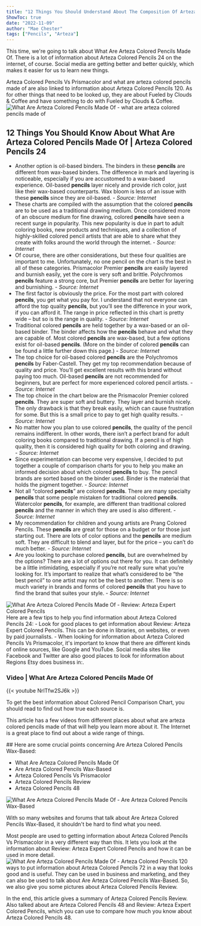 ```yaml
---
title: "12 Things You Should Understand About The Composition Of Arteza Colored Pencils"
ShowToc: true 
date: "2022-11-09"
author: "Mae Chester" 
tags: ["Pencils", "Arteza"]
---
```


	
This time, we're going to talk about What Are Arteza Colored Pencils Made Of. There is a lot of information about Arteza Colored Pencils 24 on the internet, of course. Social media are getting better and better quickly, which makes it easier for us to learn new things.

Arteza Colored Pencils Vs Prismacolor and what are arteza colored pencils made of are also linked to information about Arteza Colored Pencils 120. As for other things that need to be looked up, they are about Fueled by Clouds & Coffee and have something to do with Fueled by Clouds & Coffee.
<img loading="lazy" src="https://i.pinimg.com/736x/99/ba/fc/99bafcc5dcc7d919c7026c18ecd4cf40.jpg" onerror="this.onerror=null;this.src='https://blogger.googleusercontent.com/img/a/AVvXsEhe7F7TRXHtjiKvHb5vS7DmnxvpHiDyoYyYvm1nHB3Qp2_w3BnM6A2eq4v7FYxCC9bfZt3a9vIMtAYEKUiaDQbHMg-ViyGmRIj39MLp0bGFfgfYw1Dc9q_H-T0wiTm3l0Uq42dETrN9eC8aGJ9_IORZsxST1AcLR7np1koOfcc7tnHa4S8Mwz_xD9d0=s16000';" alt="What Are Arteza Colored Pencils Made Of - what are arteza colored pencils made of" >

## 12 Things You Should Know About What Are Arteza Colored Pencils Made Of | Arteza Colored Pencils 24
-   Another option is oil-based binders. The binders in these **pencils** are different from wax-based binders. The difference in mark and layering is noticeable, especially if you are accustomed to a wax-based experience. Oil-based **pencils** layer nicely and provide rich color, just like their wax-based counterparts. Wax bloom is less of an issue with these **pencils** since they are oil-based. - <cite>Source: Internet</cite>
-   These charts are compiled with the assumption that the colored **pencils** are to be used as a traditional drawing medium. Once considered more of an obscure medium for fine drawing, colored **pencils** have seen a recent surge in popularity. This new popularity is due in part to adult coloring books, new products and techniques, and a collection of highly-skilled colored pencil artists that are able to share what they create with folks around the world through the internet. - <cite>Source: Internet</cite>
-   Of course, there are other considerations, but these four qualities are important to me. Unfortunately, no one pencil on the chart is the best in all of these categories. Prismacolor Premier **pencils** are easily layered and burnish easily, yet the core is very soft and brittle. Polychromos **pencils** feature a strong core, but Premier **pencils** are better for layering and burnishing. - <cite>Source: Internet</cite>
-   The first factor is obviously the price. For the most part with colored **pencils**, you get what you pay for. I understand that not everyone can afford the top quality **pencils**, but you’ll see the difference in your work, if you can afford it. The range in price reflected in this chart is pretty wide – but so is the range in quality. - <cite>Source: Internet</cite>
-   Traditional colored **pencils** are held together by a wax-based or an oil-based binder. The binder affects how the **pencils** behave and what they are capable of. Most colored **pencils** are wax-based, but a few options exist for oil-based **pencils**. (More on the binder of colored **pencils** can be found a little further down this page.) - <cite>Source: Internet</cite>
-   The top choice for oil-based colored **pencils** are the Polychromos **pencils** by Faber-Castell. They get my top recommendation because of quality and price. You’ll get excellent results with this brand without paying too much. Oil-based **pencils** are not recommended for beginners, but are perfect for more experienced colored pencil artists. - <cite>Source: Internet</cite>
-   The top choice in the chart below are the Prismacolor Premier colored **pencils**. They are super soft and buttery. They layer and burnish nicely. The only drawback is that they break easily, which can cause frustration for some. But this is a small price to pay to get high quality results. - <cite>Source: Internet</cite>
-   No matter how you plan to use colored **pencils**, the quality of the pencil remains indifferent. In other words, there isn’t a perfect brand for adult coloring books compared to traditional drawing. If a pencil is of high quality, then it is considered high quality for both coloring and drawing. - <cite>Source: Internet</cite>
-   Since experimentation can become very expensive, I decided to put together a couple of comparison charts for you to help you make an informed decision about which colored **pencils** to buy. The pencil brands are sorted based on the binder used. Binder is the material that holds the pigment together. - <cite>Source: Internet</cite>
-   Not all “colored **pencils**” are colored **pencils**. There are many specialty **pencils** that some people mistaken for traditional colored **pencils**. Watercolor **pencils**, for example, are different than traditional colored **pencils** and the manner in which they are used is also different. - <cite>Source: Internet</cite>
-   My recommendation for children and young artists are Prang Colored Pencils. These **pencils** are great for those on a budget or for those just starting out. There are lots of color options and the **pencils** are medium soft. They are difficult to blend and layer, but for the price – you can’t do much better. - <cite>Source: Internet</cite>
-   Are you looking to purchase colored **pencils**, but are overwhelmed by the options? There are a lot of options out there for you. It can definitely be a little intimidating, especially if you’re not really sure what you’re looking for. It’s important to realize that what’s considered to be “the best pencil” to one artist may not be the best to another. There is so much variety in brands and forms of colored **pencils** that you have to find the brand that suites your style. - <cite>Source: Internet</cite>


<img loading="lazy" src="http://vividpencils.com/wp-content/gallery/metals/9-Fruits-and-Silver-I.jpg" onerror="this.onerror=null;this.src='https://blogger.googleusercontent.com/img/a/AVvXsEhe7F7TRXHtjiKvHb5vS7DmnxvpHiDyoYyYvm1nHB3Qp2_w3BnM6A2eq4v7FYxCC9bfZt3a9vIMtAYEKUiaDQbHMg-ViyGmRIj39MLp0bGFfgfYw1Dc9q_H-T0wiTm3l0Uq42dETrN9eC8aGJ9_IORZsxST1AcLR7np1koOfcc7tnHa4S8Mwz_xD9d0=s16000';" alt="What Are Arteza Colored Pencils Made Of - Review: Arteza Expert Colored Pencils" >
Here are a few tips to help you find information about Arteza Colored Pencils 24:
- Look for good places to get information about Review: Arteza Expert Colored Pencils. This can be done in libraries, on websites, or even by paid journalists.
- When looking for information about Arteza Colored Pencils Vs Prismacolor, it's important to know that there are different kinds of online sources, like Google and YouTube. Social media sites like Facebook and Twitter are also good places to look for information about Regions Etsy does business in:.

### Video | What Are Arteza Colored Pencils Made Of
{{< youtube NrlTfw2SJ6k >}} 

To get the best information about Colored Pencil Comparison Chart, you should read to find out how true each source is.

This article has a few videos from different places about what are arteza colored pencils made of that will help you learn more about it. The Internet is a great place to find out about a wide range of things.
<script async="async" data-cfasync="false" src="//normallydemandedalter.com/fe63df3c5408708b15d8dc3d9b206b31/invoke.js"></script>
<div id="container-fe63df3c5408708b15d8dc3d9b206b31"></div>
## Here are some crucial points concerning Are Arteza Colored Pencils Wax-Based:

- What Are Arteza Colored Pencils Made Of
- Are Arteza Colored Pencils Wax-Based
- Arteza Colored Pencils Vs Prismacolor
- Arteza Colored Pencils Review
- Arteza Colored Pencils 48

 <img loading="lazy" src="https://www.contemporist.com/wp-content/uploads/2016/01/animal-farm_120116_03-800x1200.jpg" onerror="this.onerror=null;this.src='https://blogger.googleusercontent.com/img/a/AVvXsEhe7F7TRXHtjiKvHb5vS7DmnxvpHiDyoYyYvm1nHB3Qp2_w3BnM6A2eq4v7FYxCC9bfZt3a9vIMtAYEKUiaDQbHMg-ViyGmRIj39MLp0bGFfgfYw1Dc9q_H-T0wiTm3l0Uq42dETrN9eC8aGJ9_IORZsxST1AcLR7np1koOfcc7tnHa4S8Mwz_xD9d0=s16000';" alt="What Are Arteza Colored Pencils Made Of - Are Arteza Colored Pencils Wax-Based" >

With so many websites and forums that talk about Are Arteza Colored Pencils Wax-Based, it shouldn't be hard to find what you need.

Most people are used to getting information about Arteza Colored Pencils Vs Prismacolor in a very different way than this. It lets you look at the information about Review: Arteza Expert Colored Pencils and how it can be used in more detail.
<img loading="lazy" src="http://handcraftguide.com/sites/default/files/styles/original___water/public/0_26.jpg?itok=n_zj6xMJ" onerror="this.onerror=null;this.src='https://blogger.googleusercontent.com/img/a/AVvXsEhe7F7TRXHtjiKvHb5vS7DmnxvpHiDyoYyYvm1nHB3Qp2_w3BnM6A2eq4v7FYxCC9bfZt3a9vIMtAYEKUiaDQbHMg-ViyGmRIj39MLp0bGFfgfYw1Dc9q_H-T0wiTm3l0Uq42dETrN9eC8aGJ9_IORZsxST1AcLR7np1koOfcc7tnHa4S8Mwz_xD9d0=s16000';" alt="What Are Arteza Colored Pencils Made Of - Arteza Colored Pencils 120" >
ways to put information about Arteza Colored Pencils 72 in a way that looks good and is useful. They can be used in business and marketing, and they can also be used to talk about Are Arteza Colored Pencils Wax-Based. So, we also give you some pictures about Arteza Colored Pencils Review.

In the end, this article gives a summary of Arteza Colored Pencils Review. Also talked about are Arteza Colored Pencils 48 and Review: Arteza Expert Colored Pencils, which you can use to compare how much you know about Arteza Colored Pencils 48.
	
	

